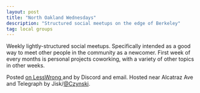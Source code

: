 ```yaml
---
layout: post
title: "North Oakland Wednesdays"
description: "Structured social meetups on the edge of Berkeley"
tag: local groups
---
```


Weekly lightly-structured social meetups. Specifically intended as a good way to meet other people
in the community as a newcomer. First week of every months is personal projects coworking, with a
variety of other topics in other weeks.

Posted [on LessWrong ](https://www.lesswrong.com/groups/v7dn9rTWLcK5Tcy9f) and by Discord and email. Hosted near Alcatraz Ave and Telegraph by Jisk/[@Czynski](https://www.lesswrong.com/users/czynski).
